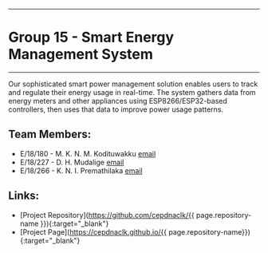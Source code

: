 ___
# Group 15 - Smart Energy Management System
___
Our sophisticated smart power management solution enables users to track and regulate their energy usage in real-time. The system gathers data from energy meters and other appliances using ESP8266/ESP32-based controllers, then uses that data to improve power usage patterns.


## Team Members:
-  E/18/180 - M. K. N. M. Kodituwakku [email](mailto:e18180@eng.pdn.ac.lk)
-  E/18/227 - D. H. Mudalige [email](mailto:e18227@eng.pdn.ac.lk)
-  E/18/266 - K. N. I. Premathilaka [email](mailto:e18266@eng.pdn.ac.lk)

## Links:
- [Project Repository](https://github.com/cepdnaclk/{{ page.repository-name }}){:target="_blank"}
- [Project Page](https://cepdnaclk.github.io/{{ page.repository-name}}){:target="_blank"}


